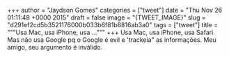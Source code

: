 
+++
author = "Jaydson Gomes"
categories = ["tweet"]
date = "Thu Nov 26 01:11:48 +0000 2015"
draft = false
image = "{TWEET_IMAGE}"
slug = "d291ef2cd5b3521176000b033b6f81b8816ab3a0"
tags = ["tweet"]
title = """Usa Mac, usa iPhone, usa ..."""
+++
Usa Mac, usa iPhone, usa Safari. Mas não usa Google pq o Google é evil e 'trackeia" as informações. Meu amigo, seu argumento é inválido.
